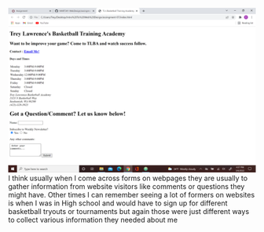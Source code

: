 ![Screenshot](./images/screenshot07.png)
I think usually when I come across forms on webpages they are usually to gather information from website visitors like comments or questions they might have. Other times I can remember seeing a lot of formers on websites is when I was in High school and would have to sign up for different basketball tryouts or tournaments but again those were just different ways to collect various information they needed about me
